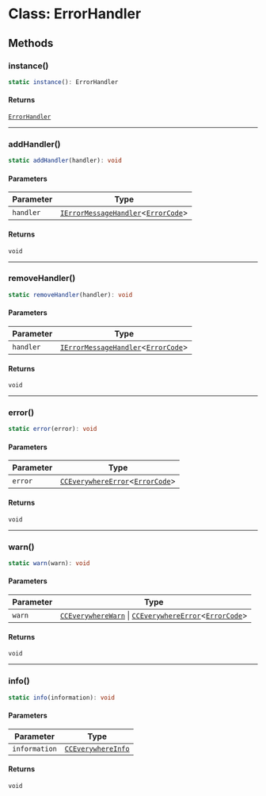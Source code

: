 # Class: ErrorHandler

## Methods

### instance()

```ts
static instance(): ErrorHandler
```

#### Returns

[`ErrorHandler`](error-handler.md)

***

### addHandler()

```ts
static addHandler(handler): void
```

#### Parameters

| Parameter | Type |
| ------ | ------ |
| `handler` | [`IErrorMessageHandler`](../../../../../shared/src/error/IErrorMessageHandler/interfaces/i-error-message-handler.md)<[`ErrorCode`](../../ErrorCodes/type-aliases/error-code.md)\> |

#### Returns

`void`

***

### removeHandler()

```ts
static removeHandler(handler): void
```

#### Parameters

| Parameter | Type |
| ------ | ------ |
| `handler` | [`IErrorMessageHandler`](../../../../../shared/src/error/IErrorMessageHandler/interfaces/i-error-message-handler.md)<[`ErrorCode`](../../ErrorCodes/type-aliases/error-code.md)\> |

#### Returns

`void`

***

### error()

```ts
static error(error): void
```

#### Parameters

| Parameter | Type |
| ------ | ------ |
| `error` | [`CCEverywhereError`](../../../../../shared/src/error/CCEverywhereError/classes/cc-everywhere-error.md)<[`ErrorCode`](../../ErrorCodes/type-aliases/error-code.md)\> |

#### Returns

`void`

***

### warn()

```ts
static warn(warn): void
```

#### Parameters

| Parameter | Type |
| ------ | ------ |
| `warn` | [`CCEverywhereWarn`](../../../../../shared/src/error/CCEverywhereError.types/interfaces/cc-everywhere-warn.md) \| [`CCEverywhereError`](../../../../../shared/src/error/CCEverywhereError/classes/cc-everywhere-error.md)<[`ErrorCode`](../../ErrorCodes/type-aliases/error-code.md)\> |

#### Returns

`void`

***

### info()

```ts
static info(information): void
```

#### Parameters

| Parameter | Type |
| ------ | ------ |
| `information` | [`CCEverywhereInfo`](../../../../../shared/src/error/CCEverywhereError.types/interfaces/cc-everywhere-info.md) |

#### Returns

`void`
